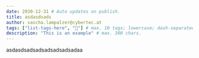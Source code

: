 ```yaml
---
date: 2030-12-31 # Auto updates on publish.
title: asdasdsads
author: sascha.lampalzer@cybertec.at
tags: ["list-tags-here", "🙂"] # max. 10 tags; lowercase; dash-separated
description: "This is an example" # max. 300 chars.
---
```


asdasdsadsadsadsadsadsadaa
